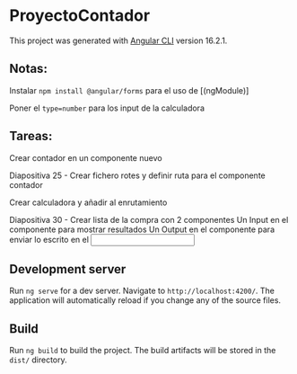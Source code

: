 # ProyectoContador

This project was generated with [Angular CLI](https://github.com/angular/angular-cli) version 16.2.1.

## Notas: 

Instalar `npm install @angular/forms` para el uso de [(ngModule)]

Poner el `type=number` para los input de la calculadora

## Tareas:

Crear contador en un componente nuevo

Diapositiva 25 - Crear fichero rotes y definir ruta para el componente contador

Crear calculadora y añadir al enrutamiento

Diapositiva 30 - Crear lista de la compra con 2 componentes
Un Input en el componente para mostrar resultados
Un Output en el componente para enviar lo escrito en el <input>

## Development server

Run `ng serve` for a dev server. Navigate to `http://localhost:4200/`. The application will automatically reload if you change any of the source files.

## Build

Run `ng build` to build the project. The build artifacts will be stored in the `dist/` directory.





